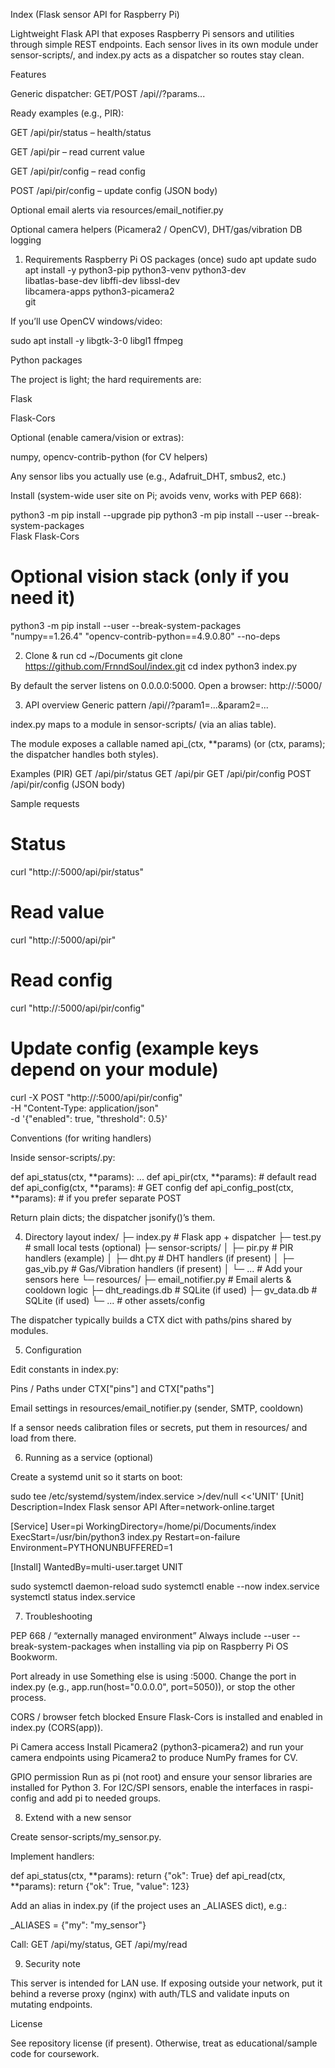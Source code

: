 Index (Flask sensor API for Raspberry Pi)

Lightweight Flask API that exposes Raspberry Pi sensors and utilities through simple REST endpoints.
Each sensor lives in its own module under sensor-scripts/, and index.py acts as a dispatcher so routes stay clean.

Features

Generic dispatcher: GET/POST /api/<sensor>/<op>?params...

Ready examples (e.g., PIR):

GET /api/pir/status – health/status

GET /api/pir – read current value

GET /api/pir/config – read config

POST /api/pir/config – update config (JSON body)

Optional email alerts via resources/email_notifier.py

Optional camera helpers (Picamera2 / OpenCV), DHT/gas/vibration DB logging

1) Requirements
Raspberry Pi OS packages (once)
sudo apt update
sudo apt install -y python3-pip python3-venv python3-dev \
    libatlas-base-dev libffi-dev libssl-dev \
    libcamera-apps python3-picamera2 \
    git


If you’ll use OpenCV windows/video:

sudo apt install -y libgtk-3-0 libgl1 ffmpeg

Python packages

The project is light; the hard requirements are:

Flask

Flask-Cors

Optional (enable camera/vision or extras):

numpy, opencv-contrib-python (for CV helpers)

Any sensor libs you actually use (e.g., Adafruit_DHT, smbus2, etc.)

Install (system-wide user site on Pi; avoids venv, works with PEP 668):

python3 -m pip install --upgrade pip
python3 -m pip install --user --break-system-packages \
    Flask Flask-Cors
# Optional vision stack (only if you need it)
python3 -m pip install --user --break-system-packages \
    "numpy==1.26.4" "opencv-contrib-python==4.9.0.80" --no-deps

2) Clone & run
cd ~/Documents
git clone https://github.com/FrnndSoul/index.git
cd index
python3 index.py


By default the server listens on 0.0.0.0:5000.
Open a browser: http://<PI-IP>:5000/

3) API overview
Generic pattern
/api/<sensor>/<op>?param1=...&param2=...


index.py maps <sensor> to a module in sensor-scripts/ (via an alias table).

The module exposes a callable named api_<op>(ctx, **params) (or (ctx, params); the dispatcher handles both styles).

Examples (PIR)
GET  /api/pir/status
GET  /api/pir
GET  /api/pir/config
POST /api/pir/config       (JSON body)


Sample requests

# Status
curl "http://<PI-IP>:5000/api/pir/status"

# Read value
curl "http://<PI-IP>:5000/api/pir"

# Read config
curl "http://<PI-IP>:5000/api/pir/config"

# Update config (example keys depend on your module)
curl -X POST "http://<PI-IP>:5000/api/pir/config" \
     -H "Content-Type: application/json" \
     -d '{"enabled": true, "threshold": 0.5}'

Conventions (for writing handlers)

Inside sensor-scripts/<name>.py:

def api_status(ctx, **params): ...
def api_pir(ctx, **params):      # default read
def api_config(ctx, **params):   # GET config
def api_config_post(ctx, **params):  # if you prefer separate POST


Return plain dicts; the dispatcher jsonify()’s them.

4) Directory layout
index/
├─ index.py                  # Flask app + dispatcher
├─ test.py                   # small local tests (optional)
├─ sensor-scripts/
│  ├─ pir.py                 # PIR handlers (example)
│  ├─ dht.py                 # DHT handlers (if present)
│  ├─ gas_vib.py             # Gas/Vibration handlers (if present)
│  └─ ...                    # Add your sensors here
└─ resources/
   ├─ email_notifier.py      # Email alerts & cooldown logic
   ├─ dht_readings.db        # SQLite (if used)
   ├─ gv_data.db             # SQLite (if used)
   └─ ...                    # other assets/config


The dispatcher typically builds a CTX dict with paths/pins shared by modules.

5) Configuration

Edit constants in index.py:

Pins / Paths under CTX["pins"] and CTX["paths"]

Email settings in resources/email_notifier.py (sender, SMTP, cooldown)

If a sensor needs calibration files or secrets, put them in resources/ and load from there.

6) Running as a service (optional)

Create a systemd unit so it starts on boot:

sudo tee /etc/systemd/system/index.service >/dev/null <<'UNIT'
[Unit]
Description=Index Flask sensor API
After=network-online.target

[Service]
User=pi
WorkingDirectory=/home/pi/Documents/index
ExecStart=/usr/bin/python3 index.py
Restart=on-failure
Environment=PYTHONUNBUFFERED=1

[Install]
WantedBy=multi-user.target
UNIT

sudo systemctl daemon-reload
sudo systemctl enable --now index.service
systemctl status index.service

7) Troubleshooting

PEP 668 / “externally managed environment”
Always include --user --break-system-packages when installing via pip on Raspberry Pi OS Bookworm.

Port already in use
Something else is using :5000. Change the port in index.py (e.g., app.run(host="0.0.0.0", port=5050)), or stop the other process.

CORS / browser fetch blocked
Ensure Flask-Cors is installed and enabled in index.py (CORS(app)).

Pi Camera access
Install Picamera2 (python3-picamera2) and run your camera endpoints using Picamera2 to produce NumPy frames for CV.

GPIO permission
Run as pi (not root) and ensure your sensor libraries are installed for Python 3.
For I2C/SPI sensors, enable the interfaces in raspi-config and add pi to needed groups.

8) Extend with a new sensor

Create sensor-scripts/my_sensor.py.

Implement handlers:

def api_status(ctx, **params): return {"ok": True}
def api_read(ctx, **params):   return {"ok": True, "value": 123}


Add an alias in index.py (if the project uses an _ALIASES dict), e.g.:

_ALIASES = {"my": "my_sensor"}


Call: GET /api/my/status, GET /api/my/read

9) Security note

This server is intended for LAN use. If exposing outside your network, put it behind a reverse proxy (nginx) with auth/TLS and validate inputs on mutating endpoints.

License

See repository license (if present). Otherwise, treat as educational/sample code for coursework.